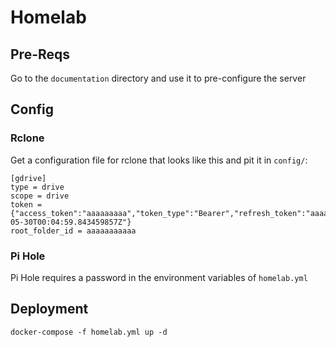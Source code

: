 # Homelab

## Pre-Reqs

Go to the `documentation` directory and use it to pre-configure the server

## Config

### Rclone

Get a configuration file for rclone that looks like this and pit it in `config/`:
```
[gdrive]
type = drive
scope = drive
token = {"access_token":"aaaaaaaaa","token_type":"Bearer","refresh_token":"aaaaaaaaaa","expiry":"2020-05-30T00:04:59.843459857Z"}
root_folder_id = aaaaaaaaaaa
```

### Pi Hole

Pi Hole requires a password in the environment variables of `homelab.yml`


## Deployment

```
docker-compose -f homelab.yml up -d
```

